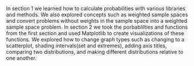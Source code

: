 In section 1 we learned how to calculate probabilities with various libraries and methods. We also explored concepts such as weighted sample spaces and convert problems without weights in the sample space into a weighted sample space problem. In section 2 we took the porbablilties and functions from the first section and used Matplotlib to create visualizations of these functions. We explored how to change graph types such as changing to a scatterplot, shading intervals(set and extremes), adding axis titles, comparing two distributions, and making different distributions relative to one another.